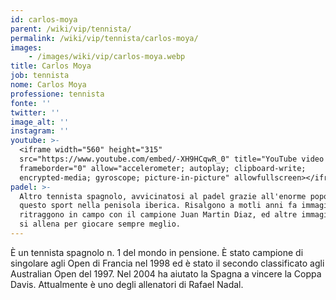 ```yaml
---
id: carlos-moya
parent: /wiki/vip/tennista/
permalink: /wiki/vip/tennista/carlos-moya/
images:
    - /images/wiki/vip/carlos-moya.webp
title: Carlos Moya
job: tennista
nome: Carlos Moya
professione: tennista
fonte: ''
twitter: ''
image_alt: ''
instagram: ''
youtube: >-
  <iframe width="560" height="315"
  src="https://www.youtube.com/embed/-XH9HCqwR_0" title="YouTube video player"
  frameborder="0" allow="accelerometer; autoplay; clipboard-write;
  encrypted-media; gyroscope; picture-in-picture" allowfullscreen></iframe>
padel: >-
  Altro tennista spagnolo, avvicinatosi al padel grazie all'enorme popolarità di
  questo sport nella penisola iberica. Risalgono a motli anni fa immagini che lo
  ritraggono in campo con il campione Juan Martin Diaz, ed altre immagini in cui
  si allena per giocare sempre meglio.
---
```

È un tennista spagnolo n. 1 del mondo in pensione. È stato campione di singolare agli Open di Francia nel 1998 ed è stato il secondo classificato agli Australian Open del 1997. Nel 2004 ha aiutato la Spagna a vincere la Coppa Davis. Attualmente è uno degli allenatori di Rafael Nadal.